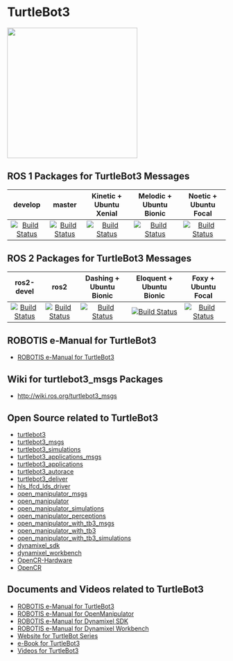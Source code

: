 # TurtleBot3

<img src="https://github.com/ROBOTIS-GIT/emanual/blob/master/assets/images/platform/turtlebot3/logo_turtlebot3.png" width="300">

## ROS 1 Packages for TurtleBot3 Messages
|develop|master|Kinetic + Ubuntu Xenial|Melodic + Ubuntu Bionic|Noetic + Ubuntu Focal|
|:---:|:---:|:---:|:---:|:---:|
|[![Build Status](https://travis-ci.org/ROBOTIS-GIT/turtlebot3_msgs.svg?branch=develop)](https://travis-ci.org/ROBOTIS-GIT/turtlebot3_msgs)|[![Build Status](https://travis-ci.org/ROBOTIS-GIT/turtlebot3_msgs.svg?branch=master)](https://travis-ci.org/ROBOTIS-GIT/turtlebot3_msgs)|[![Build Status](https://travis-ci.org/ROBOTIS-GIT/turtlebot3_msgs.svg?branch=kinetic-devel)](https://travis-ci.org/ROBOTIS-GIT/turtlebot3_msgs)|[![Build Status](https://travis-ci.org/ROBOTIS-GIT/turtlebot3_msgs.svg?branch=melodic-devel)](https://travis-ci.org/ROBOTIS-GIT/turtlebot3_msgs)|[![Build Status](https://travis-ci.org/ROBOTIS-GIT/turtlebot3_msgs.svg?branch=noetic-devel)](https://travis-ci.org/ROBOTIS-GIT/turtlebot3_msgs)|

## ROS 2 Packages for TurtleBot3 Messages
|ros2-devel|ros2|Dashing + Ubuntu Bionic|Eloquent + Ubuntu Bionic|Foxy + Ubuntu Focal|
|:---:|:---:|:---:|:---:|:---:|
|[![Build Status](https://travis-ci.org/ROBOTIS-GIT/turtlebot3_msgs.svg?branch=ros2-devel)](https://travis-ci.org/ROBOTIS-GIT/turtlebot3_msgs)|[![Build Status](https://travis-ci.org/ROBOTIS-GIT/turtlebot3_msgs.svg?branch=ros2)](https://travis-ci.org/ROBOTIS-GIT/turtlebot3_msgs)|[![Build Status](https://travis-ci.org/ROBOTIS-GIT/turtlebot3_msgs.svg?branch=dashing-devel)](https://travis-ci.org/ROBOTIS-GIT/turtlebot3_msgs)|[![Build Status](https://travis-ci.org/ROBOTIS-GIT/turtlebot3_msgs.svg?branch=eloquent-devel)](https://travis-ci.org/ROBOTIS-GIT/turtlebot3_msgs)|[![Build Status](https://travis-ci.org/ROBOTIS-GIT/turtlebot3_msgs.svg?branch=foxy-devel)](https://travis-ci.org/ROBOTIS-GIT/turtlebot3_msgs)|

## ROBOTIS e-Manual for TurtleBot3
- [ROBOTIS e-Manual for TurtleBot3](http://turtlebot3.robotis.com/)

## Wiki for turtlebot3_msgs Packages
- http://wiki.ros.org/turtlebot3_msgs

## Open Source related to TurtleBot3
- [turtlebot3](https://github.com/ROBOTIS-GIT/turtlebot3)
- [turtlebot3_msgs](https://github.com/ROBOTIS-GIT/turtlebot3_msgs)
- [turtlebot3_simulations](https://github.com/ROBOTIS-GIT/turtlebot3_simulations)
- [turtlebot3_applications_msgs](https://github.com/ROBOTIS-GIT/turtlebot3_applications_msgs)
- [turtlebot3_applications](https://github.com/ROBOTIS-GIT/turtlebot3_applications)
- [turtlebot3_autorace](https://github.com/ROBOTIS-GIT/turtlebot3_autorace)
- [turtlebot3_deliver](https://github.com/ROBOTIS-GIT/turtlebot3_deliver)
- [hls_lfcd_lds_driver](https://github.com/ROBOTIS-GIT/hls_lfcd_lds_driver)
- [open_manipulator_msgs](https://github.com/ROBOTIS-GIT/open_manipulator_msgs)
- [open_manipulator](https://github.com/ROBOTIS-GIT/open_manipulator)
- [open_manipulator_simulations](https://github.com/ROBOTIS-GIT/open_manipulator_simulations)
- [open_manipulator_perceptions](https://github.com/ROBOTIS-GIT/open_manipulator_perceptions)
- [open_manipulator_with_tb3_msgs](https://github.com/ROBOTIS-GIT/open_manipulator_with_tb3_msgs)
- [open_manipulator_with_tb3](https://github.com/ROBOTIS-GIT/open_manipulator_with_tb3)
- [open_manipulator_with_tb3_simulations](https://github.com/ROBOTIS-GIT/open_manipulator_with_tb3_simulations)
- [dynamixel_sdk](https://github.com/ROBOTIS-GIT/DynamixelSDK)
- [dynamixel_workbench](https://github.com/ROBOTIS-GIT/dynamixel-workbench)
- [OpenCR-Hardware](https://github.com/ROBOTIS-GIT/OpenCR-Hardware)
- [OpenCR](https://github.com/ROBOTIS-GIT/OpenCR)

## Documents and Videos related to TurtleBot3
- [ROBOTIS e-Manual for TurtleBot3](http://turtlebot3.robotis.com/)
- [ROBOTIS e-Manual for OpenManipulator](http://emanual.robotis.com/docs/en/platform/openmanipulator/)
- [ROBOTIS e-Manual for Dynamixel SDK](http://emanual.robotis.com/docs/en/software/dynamixel/dynamixel_sdk/overview/)
- [ROBOTIS e-Manual for Dynamixel Workbench](http://emanual.robotis.com/docs/en/software/dynamixel/dynamixel_workbench/)
- [Website for TurtleBot Series](http://www.turtlebot.com/)
- [e-Book for TurtleBot3](https://community.robotsource.org/t/download-the-ros-robot-programming-book-for-free/51/)
- [Videos for TurtleBot3 ](https://www.youtube.com/playlist?list=PLRG6WP3c31_XI3wlvHlx2Mp8BYqgqDURU)
